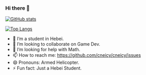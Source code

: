 ### Hi there 👋
[![GitHub stats](https://github-readme-stats.vercel.app/api?username=cneicy&show_icons=true&theme=tokyonight)](https://github.com/anuraghazra/github-readme-stats)

[![Top Langs](https://github-readme-stats.vercel.app/api/top-langs/?username=cneicy&layout=compact&theme=blueberry&card_width=445)](https://github.com/anuraghazra/github-readme-stats)

- 🌱 I’m a student in Hebei.
- 👯 I’m looking to collaborate on Game Dev.
- 🤔 I’m looking for help with Math.
- 📫 How to reach me: https://github.com/cneicy/cneicy/issues
- 😄 Pronouns: Armed Helicopter.
- ⚡ Fun fact: Just a Hebei Student.

